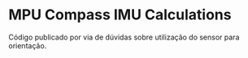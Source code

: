 # MPU Compass IMU Calculations
Código publicado por via de dúvidas sobre utilização do sensor para orientação.